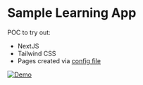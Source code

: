 # Sample Learning App

POC to try out:

- NextJS
- Tailwind CSS
- Pages created via [config file](src/data/data.ts)

[![Demo](https://i.sstatic.net/Vp2cE.png)](https://youtu.be/fee4dwHJN14)
